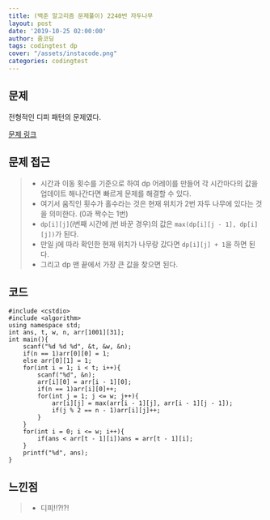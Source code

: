 ```yaml
---
title: (백준 알고리즘 문제풀이) 2240번 자두나무
layout: post
date: '2019-10-25 02:00:00'
author: 줌코딩
tags: codingtest dp
cover: "/assets/instacode.png"
categories: codingtest
---
```


## 문제

전형적인 디피 패턴의 문제였다.

[문제 링크](https://www.acmicpc.net/problem/2240)

## 문제 접근

>* 시간과 이동 횟수를 기준으로 하여 dp 어레이를 만들어 각 시간마다의 값을 업데이트 해나간다면 빠르게 문제를 해결할 수 있다.
>* 여기서 움직인 횟수가 홀수라는 것은 현재 위치가 2번 자두 나무에 있다는 것을 의미한다. (0과 짝수는 1번)
>* `dp[i][j]`(i번째 시간에 j번 바꾼 경우)의 값은 `max(dp[i][j - 1], dp[i][j])`가 된다.
>* 만일 j에 따라 확인한 현재 위치가 나무랑 갔다면 `dp[i][j] + 1`을 하면 된다.
>* 그리고 dp 맨 끝에서 가장 큰 값을 찾으면 된다.

## 코드

    #include <cstdio>
    #include <algorithm>
    using namespace std;
    int ans, t, w, n, arr[1001][31];
    int main(){
        scanf("%d %d %d", &t, &w, &n);
        if(n == 1)arr[0][0] = 1;
        else arr[0][1] = 1;
        for(int i = 1; i < t; i++){
            scanf("%d", &n);
            arr[i][0] = arr[i - 1][0];
            if(n == 1)arr[i][0]++;
            for(int j = 1; j <= w; j++){
                arr[i][j] = max(arr[i - 1][j], arr[i - 1][j - 1]);
                if(j % 2 == n - 1)arr[i][j]++;
            }
        }
        for(int i = 0; i <= w; i++){
            if(ans < arr[t - 1][i])ans = arr[t - 1][i];
        }
        printf("%d", ans);
    }

## 느낀점

>* 디피!!?!?!
